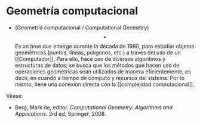 # Geometría computacional

- (Geometría computacional / Computational Geometry) $$\bullet$$ Es un área que emerge durante la década de 1980, para estudiar objetos geométricos (puntos, líneas, polígonos, etc.) a través del uso de un [[Computador]]. Para ello, hace uso de diversos algoritmos y estructuras de datos; se busca que los métodos que hacen uso de operaciones geométricas sean utilizados de manera eficientemente, es decir, en cuando a tiempo de cómputo y recursos del sistema. Por lo mismo, tiene una conexión directa con la [[complejidad computacional]]. 

Véase: 

- Berg, Mark de, editor. _Computational Geometry: Algorithms and Applications._ 3rd ed, Springer, 2008.
